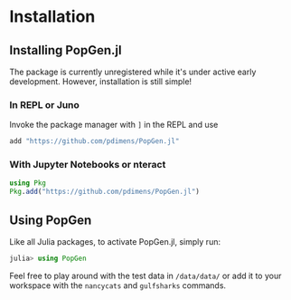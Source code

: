 # Installation

## Installing PopGen.jl

The package is currently unregistered while it's under active early development. However, installation is still simple!

### In REPL or Juno

Invoke the package manager with `]` in the REPL and use

```julia
add "https://github.com/pdimens/PopGen.jl"
```



### With Jupyter Notebooks or nteract

```julia
using Pkg
Pkg.add("https://github.com/pdimens/PopGen.jl") 
```



## Using PopGen

Like all Julia packages, to activate PopGen.jl, simply run:

```julia
julia> using PopGen
```

Feel free to play around with the test data in `/data/data/` or add it to your workspace with the `nancycats` and `gulfsharks` commands.
